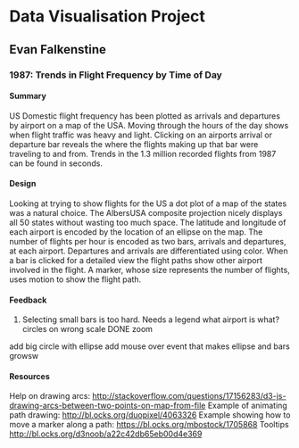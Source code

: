 # Data Visualisation Project
## Evan Falkenstine

### 1987: Trends in Flight Frequency by Time of Day

#### Summary
US Domestic flight frequency has been plotted as arrivals and departures by airport on a map of the USA. Moving through the hours of the day shows when flight traffic was heavy and light. Clicking on an airports arrival or departure bar reveals the where the flights making up that bar were traveling to and from. Trends in the 1.3 million recorded flights from 1987 can be found in seconds.

#### Design
Looking at trying to show flights for the US a dot plot of a map of the states was a natural choice. The AlbersUSA composite projection nicely displays all 50 states without wasting too much space. The latitude and longitude of each airport is encoded by the location of an ellipse on the map. The number of flights per hour is encoded as two bars, arrivals and departures, at each airport. Departures and arrivals are differentiated using color. When a bar is clicked for a detailed view the flight paths show other airport involved in the flight. A marker, whose size represents the number of flights, uses motion to show the flight path.
#### Feedback
1. Selecting small bars is too hard.
Needs a legend
what airport is what?
circles on wrong scale DONE
zoom

add big circle with ellipse
    add mouse over event that makes ellipse and bars growsw
#### Resources
Help on drawing arcs:
    http://stackoverflow.com/questions/17156283/d3-js-drawing-arcs-between-two-points-on-map-from-file
Example of animating path drawing:
    http://bl.ocks.org/duopixel/4063326
Example showing how to move a marker along a path:
    https://bl.ocks.org/mbostock/1705868
Tooltips
    http://bl.ocks.org/d3noob/a22c42db65eb00d4e369